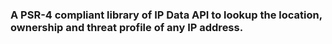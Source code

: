 ### A PSR-4 compliant library of IP Data API to lookup the location, ownership and threat profile of any IP address.